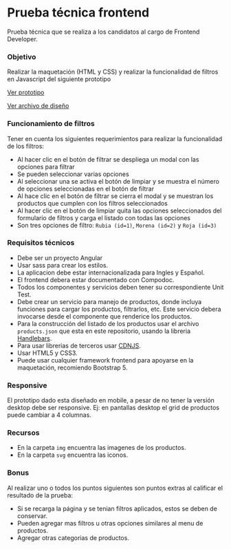 # Prueba técnica frontend
Prueba técnica que se realiza a los candidatos al cargo de Frontend Developer.

### Objetivo
Realizar la maquetación (HTML y CSS) y realizar la funcionalidad de filtros en Javascript del siguiente prototipo

[Ver prototipo](https://www.figma.com/proto/iAtVRRkGIwqbbz2LGApCtY/Frontend-Test?node-id=73%3A303&viewport=-555%2C2051%2C1.1058835983276367&scaling=scale-down "Prototipo")

[Ver archivo de diseño](https://www.figma.com/file/iAtVRRkGIwqbbz2LGApCtY/Frontend-Test?node-id=0%3A1 "Archivo de diseño")

### Funcionamiento de filtros
Tener en cuenta los siguientes requerimientos para realizar la funcionalidad de los filtros:
* Al hacer clic en el botón de filtrar se despliega un modal con las opciones para filtrar
* Se pueden seleccionar varias opciones
* Al seleccionar una se activa el botón de limpiar y se muestra el número de opciones seleccionadas en el botón de filtrar
* Al hace clic en el botón de filtrar se cierra el modal y se muestran los productos que cumplen con los filtros seleccionados
* Al hacer clic en el botón de limpiar quita las opciones seleccionados del formulario de filtros y carga el listado con todas las opciones
* Son tres opciones de filtro: ```Rubia (id=1)```, ```Morena (id=2)``` y ```Roja (id=3)```

### Requisitos técnicos
* Debe ser un proyecto Angular
* Usar sass para crear los estilos.
* La aplicacion debe estar internacionalizada para Ingles y Español.
* El frontend debera estar documentado con Compodoc.
* Todos los componentes y servicios deben tener su correspondiente Unit Test.
* Debe crear un servicio para manejo de productos, donde incluya funciones para cargar los productos, filtrarlos, etc. Este servicio debera invocarse desde el componente que renderice los productos.
* Para la construcción del listado de los productos usar el archivo ```products.json``` que esta en este repositorio, usando la libreria [Handlebars](https://handlebarsjs.com/ "Ir a Handlebars").
* Para usar librerias de terceros usar [CDNJS](https://cdnjs.com/ "Ir a CDNJS").
* Usar HTML5 y CSS3.
* Puede usar cualquier framework frontend para apoyarse en la maquetación, recomiendo Bootstrap 5.

### Responsive
El prototipo dado esta diseñado en mobile, a pesar de no tener la versión desktop debe ser responsive. Ej: en pantallas desktop el grid de productos puede cambiar a 4 columnas.

### Recursos
* En la carpeta ```img``` encuentra las imagenes de los productos.
* En la carpeta ```svg``` encuentra las iconos. 

### Bonus
Al realizar uno o todos los puntos siguientes son puntos extras al calificar el resultado de la prueba:
* Si se recarga la página y se tenian filtros aplicados, estos se deben de conservar.
* Pueden agregar mas filtros u otras opciones similares al menu de productos.
* Agregar otras categorias de productos.
